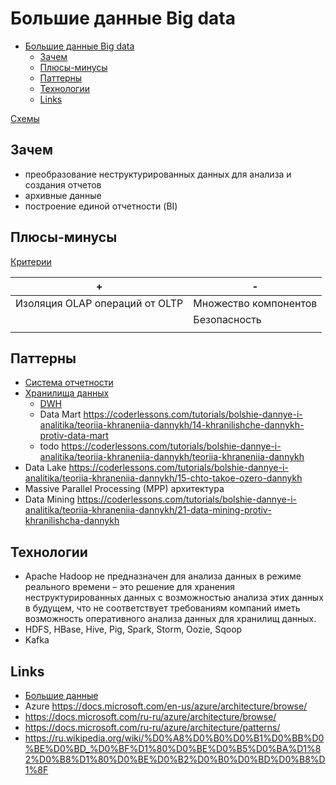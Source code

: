 # Большие данные Big data

- [Большие данные Big data](#большие-данные-big-data)
	- [Зачем](#зачем)
	- [Плюсы-минусы](#плюсы-минусы)
	- [Паттерны](#паттерны)
	- [Технологии](#технологии)
	- [Links](#links)

[Схемы](https://docs.google.com/document/d/1mnnoMCTpg2lusnA3KQ-e0ijBhEfuRRgrVzGcv87q6dM/edit?usp=sharing)

## Зачем

- преобразование неструктурированных данных для анализа и создания отчетов
- архивные данные
- построение единой отчетности (BI)

## Плюсы-минусы

[Критерии](arch.criteria.md)

| + | - |
| - | - |
| Изоляция OLAP операций от OLTP | Множество компонентов |
|| Безопасность |
|| |

## Паттерны

- [Система отчетности](../report.md)
- [Хранилища данных](../store.md)
  - [DWH](../dwh.md)
  - Data Mart https://coderlessons.com/tutorials/bolshie-dannye-i-analitika/teoriia-khraneniia-dannykh/14-khranilishche-dannykh-protiv-data-mart
  - todo https://coderlessons.com/tutorials/bolshie-dannye-i-analitika/teoriia-khraneniia-dannykh/teoriia-khraneniia-dannykh
- Data Lake https://coderlessons.com/tutorials/bolshie-dannye-i-analitika/teoriia-khraneniia-dannykh/15-chto-takoe-ozero-dannykh
- Massive Parallel Processing (MPP) архитектура
- Data Mining https://coderlessons.com/tutorials/bolshie-dannye-i-analitika/teoriia-khraneniia-dannykh/21-data-mining-protiv-khranilishcha-dannykh

## Технологии

- Apache Hadoop не предназначен для анализа данных в режиме реального времени – это решение для хранения неструктурированных данных с возможностью анализа этих данных в будущем, что не соответствует требованиям компаний иметь возможность оперативного анализа данных для хранилищ данных.
- HDFS, HBase, Hive, Pig, Spark, Storm, Oozie, Sqoop 
- Kafka

## Links

- [Большие данные](https://docs.microsoft.com/ru-ru/azure/architecture/guide/architecture-styles/big-data)
- Azure https://docs.microsoft.com/en-us/azure/architecture/browse/
- https://docs.microsoft.com/ru-ru/azure/architecture/browse/
- https://docs.microsoft.com/ru-ru/azure/architecture/patterns/
- https://ru.wikipedia.org/wiki/%D0%A8%D0%B0%D0%B1%D0%BB%D0%BE%D0%BD_%D0%BF%D1%80%D0%BE%D0%B5%D0%BA%D1%82%D0%B8%D1%80%D0%BE%D0%B2%D0%B0%D0%BD%D0%B8%D1%8F
